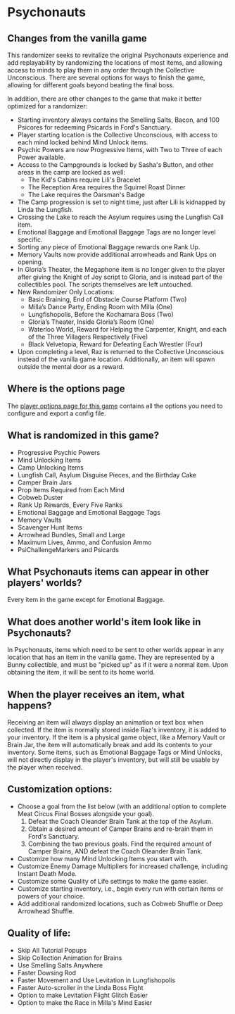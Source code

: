 # Psychonauts

<h2 style="text-transform:none";>Changes from the vanilla game</h2>

This randomizer seeks to revitalize the original Psychonauts experience and add replayability by randomizing the
locations of most items, and allowing access to minds to play them in any order through the Collective Unconscious.
There are several options for ways to finish the game, allowing for different goals beyond beating the final boss.

In addition, there are other changes to the game that make it better optimized for a randomizer:

- Starting inventory always contains the Smelling Salts, Bacon, and 100 Psicores for redeeming Psicards in Ford's
  Sanctuary.
- Player starting location is the Collective Unconscious, with access to each mind locked behind Mind Unlock items.
- Psychic Powers are now Progressive Items, with Two to Three of each Power available.
- Access to the Campgrounds is locked by Sasha's Button, and other areas in the camp are locked as well:
    - The Kid's Cabins require Lili's Bracelet
    - The Reception Area requires the Squirrel Roast Dinner
    - The Lake requires the Oarsman's Badge
- The Camp progression is set to night time, just after Lili is kidnapped by Linda the Lungfish.
- Crossing the Lake to reach the Asylum requires using the Lungfish Call item.
- Emotional Baggage and Emotional Baggage Tags are no longer level specific.
- Sorting any piece of Emotional Baggage rewards one Rank Up.
- Memory Vaults now provide additional arrowheads and Rank Ups on opening.
- In Gloria’s Theater, the Megaphone item is no longer given to the player after giving the Knight of Joy script to
  Gloria, and is instead part of the collectibles pool. The scripts themselves are left untouched.
- New Randomizer Only Locations:
    - Basic Braining, End of Obstacle Course Platform (Two)
    - Milla’s Dance Party, Ending Room with Milla (One)
    - Lungfishopolis, Before the Kochamara Boss (Two)
    - Gloria’s Theater, Inside Gloria’s Room (One)
    - Waterloo World, Reward for Helping the Carpenter, Knight, and each of the Three Villagers Respectively (Five)
    - Black Velvetopia, Reward for Defeating Each Wrestler (Four)
- Upon completing a level, Raz is returned to the Collective Unconscious instead of the vanilla game location.
  Additionally, an item will spawn outside the mental door as a reward.

<h2 style="text-transform:none";>Where is the options page</h2>

The [player options page for this game](../player-options) contains all the options you need to configure and export a
config file.

<h2 style="text-transform:none";>What is randomized in this game?</h2>

- Progressive Psychic Powers
- Mind Unlocking Items
- Camp Unlocking Items
- Lungfish Call, Asylum Disguise Pieces, and the Birthday Cake
- Camper Brain Jars
- Prop Items Required from Each Mind
- Cobweb Duster
- Rank Up Rewards, Every Five Ranks
- Emotional Baggage and Emotional Baggage Tags
- Memory Vaults
- Scavenger Hunt Items
- Arrowhead Bundles, Small and Large
- Maximum Lives, Ammo, and Confusion Ammo
- PsiChallengeMarkers and Psicards

<h2 style="text-transform:none";>What Psychonauts items can appear in other players' worlds?</h2>

Every item in the game except for Emotional Baggage.

<h2 style="text-transform:none";>What does another world's item look like in Psychonauts?</h2>

In Psychonauts, items which need to be sent to other worlds appear in any location that has an item in the vanilla game.
They are represented by a Bunny collectible, and must be "picked up" as if it were a normal item. Upon obtaining the
item, it will be sent to its home world.

<h2 style="text-transform:none";>When the player receives an item, what happens?</h2>

Receiving an item will always display an animation or text box when collected. If the item is normally stored inside
Raz's inventory, it is added to your inventory. If the item is a physical game object, like a Memory Vault or Brain Jar,
the item will automatically break and add its contents to your inventory. Some items, such as Emotional Baggage Tags or
Mind Unlocks, will not directly display in the player's inventory, but will still be usable by the player when received.

<h2 style="text-transform:none";>Customization options:</h2>

- Choose a goal from the list below (with an additional option to complete Meat Circus Final Bosses alongside your
  goal).
    1. Defeat the Coach Oleander Brain Tank at the top of the Asylum.
    2. Obtain a desired amount of Camper Brains and re-brain them in Ford's Sanctuary.
    3. Combining the two previous goals. Find the required amount of Camper Brains, AND defeat the Coach Oleander Brain
       Tank.
- Customize how many Mind Unlocking Items you start with.
- Customize Enemy Damage Multipliers for increased challenge, including Instant Death Mode.
- Customize some Quality of Life settings to make the game easier.
- Customize starting inventory, i.e., begin every run with certain items or powers of your choice.
- Add additional randomized locations, such as Cobweb Shuffle or Deep Arrowhead Shuffle.

<h2 style="text-transform:none";>Quality of life:</h2>

- Skip All Tutorial Popups
- Skip Collection Animation for Brains
- Use Smelling Salts Anywhere
- Faster Dowsing Rod
- Faster Movement and Use Levitation in Lungfishopolis
- Faster Auto-scroller in the Linda Boss Fight
- Option to make Levitation Flight Glitch Easier
- Option to make the Race in Milla's Mind Easier